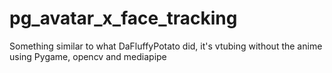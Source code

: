 # pg_avatar_x_face_tracking
Something similar to what DaFluffyPotato did, it's vtubing without the anime using Pygame, opencv and mediapipe
